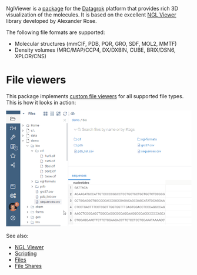 NglViewer is a [package](https://datagrok.ai/help/develop/develop#packages) for the [Datagrok](https://datagrok.ai) platform that provides rich 3D visualization of the molecules. It is based on the excellent
[NGL Viewer](https://nglviewer.org/) library developed by Alexander Rose.

The following file formats are supported:
* Molecular structures (mmCIF, PDB, PQR, GRO, SDF, MOL2, MMTF)
* Density volumes (MRC/MAP/CCP4, DX/DXBIN, CUBE, BRIX/DSN6, XPLOR/CNS)

# File viewers

This package implements [custom file viewers](../../help/develop/how-to/custom-file-viewers.md)
for all supported file types. This is how it looks in action:  

![](../../help/access/file-shares-file-viewers.gif)


See also:

* [NGL Viewer](https://nglviewer.org/)
* [Scripting](https://datagrok.ai/help/develop/scripting)
* [Files](https://datagrok.ai/help/access/connectors/files)
* [File Shares](https://datagrok.ai/help/access/file-shares)

